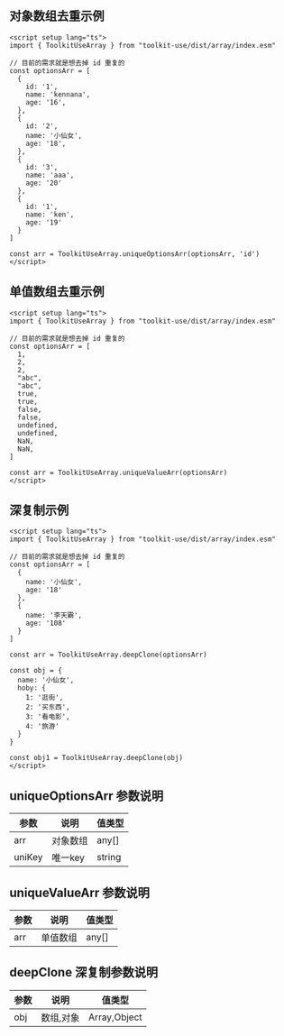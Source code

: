 ## 对象数组去重示例
```vue
<script setup lang="ts">
import { ToolkitUseArray } from "toolkit-use/dist/array/index.esm"

// 目前的需求就是想去掉 id 重复的
const optionsArr = [
  {
    id: '1',
    name: 'kennana',
    age: '16',
  },
  {
    id: '2',
    name: '小仙女',
    age: '18',
  },
  {
    id: '3',
    name: 'aaa',
    age: '20'
  },
  {
    id: '1',
    name: 'ken',
    age: '19'
  }
]

const arr = ToolkitUseArray.uniqueOptionsArr(optionsArr, 'id')
</script>
```


## 单值数组去重示例

```vue
<script setup lang="ts">
import { ToolkitUseArray } from "toolkit-use/dist/array/index.esm"

// 目前的需求就是想去掉 id 重复的
const optionsArr = [
  1,
  2,
  2,
  "abc",
  "abc",
  true,
  true,
  false,
  false,
  undefined,
  undefined,
  NaN,
  NaN,
]

const arr = ToolkitUseArray.uniqueValueArr(optionsArr)
</script>
```

## 深复制示例

```vue
<script setup lang="ts">
import { ToolkitUseArray } from "toolkit-use/dist/array/index.esm"

// 目前的需求就是想去掉 id 重复的
const optionsArr = [
  {
    name: '小仙女',
    age: '18'
  },
  {
    name: '李天霸',
    age: '108'
  }
]

const arr = ToolkitUseArray.deepClone(optionsArr)

const obj = {
  name: '小仙女',
  hoby: {
    1: '逛街',
    2: '买东西',
    3: '看电影',
    4: '旅游'
  }
}

const obj1 = ToolkitUseArray.deepClone(obj)
</script>
```

## uniqueOptionsArr 参数说明

| 参数        | 说明 | 值类型
| ----------- | --------------------------------------- | ------------------------------------------------------------------------------------ |
| arr | 对象数组 | any[] |
| uniKey | 唯一key | string |

## uniqueValueArr 参数说明

| 参数        | 说明 | 值类型
| ----------- | --------------------------------------- | ------------------------------------------------------------------------------------ |
| arr | 单值数组 | any[] |

## deepClone 深复制参数说明
| 参数        | 说明 | 值类型
| ----------- | --------------------------------------- | ------------------------------------------------------------------------------------ |
| obj | 数组,对象 | Array,Object |
